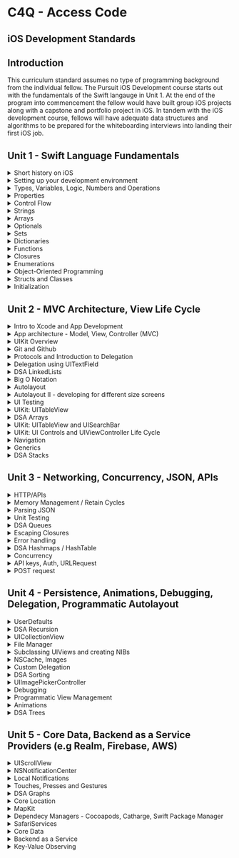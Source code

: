 # C4Q - Access Code 
## iOS Development Standards 

## Introduction 

This curriculum standard assumes no type of programming background from the individual fellow. The Pursuit iOS Development course starts out with the fundamentals of the Swift langauge in Unit 1. At the end of the program into commencement the fellow would have built group iOS projects along with a capstone and portfolio project in iOS. In tandem with the iOS development course, fellows will have adequate data structures and algorithms to be prepared for the whiteboarding interviews into landing their first iOS job.  

## Unit 1  - Swift Language Fundamentals

<details>
<summary>Short history on iOS</summary>
<p>In this course we will be building iOS apps using the Swift programming language. Prior to Swift being introduced by Apple in 2014, Objective-C was the primary language for writing macOS and iOS apps.</p>
<p>We expect fellows to know and be able to discuss:</p>
<ul>
<li>Brief history about Apple</li>
<li>Brief history about Next</li>
<li>History of the iPhone and the iOS SDK</li> 
<li>Objective-C to Swift evolution</li>
</details>

<details>
<summary>Setting up your development environment</summary>
<p>We expect fellows to know how to set up and maintain the tools we use in iOS Development</p>
<ul>
<li>Setting up Xcode</li>
<li>Getting familiar with the Xcode environment </li>
<li>Exposure to some basic Terminal commands</li>
<li>Short introduciton to Github</li>
</ul>  
</details>

<details>
<summary>Types, Variables, Logic, Numbers and Operations</summary>
<p>We expect fellows to understand and differentiate among types of data, define constants and variables, print variables to the console using string interpolation, and to solve basic logic questions. 

As well as, to be able to differentiate between number types (e.g Int vs Float), solve problems using integer operations, and apply newly learned information about numbers to conditionals.

Swift provides its own versions of all fundamental C and Objective-C types including the following:
</p>

<ul>
<li>Int</li>
<li>Double and Float</li>
<li>Bool</li>
<li>String</li>
</ul>
</details>

<details>
<summary>Properties</summary>
<p>We expect fellows to understand how properties associate values with a particular class, structure or enumeration. Create and use stored properties. Create and use computed properties. Know the following: </p>
<ul>
<li>Stored Properties</li> 
<li>Lazy Stored Property</li> 
<li>Computed Properties: setter and getter</li>
<li>Read-Only Computed Properties</li>
<li>Property Observers: willSet, didSet</li>
<li>Type Properties</li>
</details>

<details>
<summary>Control Flow</summary>
<p>We expect fellows to understand and determine types of loops and how to use them.</p>
<ul>
<li>for-in</li>
<li>while</li>
<li>repeat-while</li>
<li>if-else</li>
<li>switch</li>
</details>

<details>
<summary>Strings</summary>
<p>We expect fellows to be able to use the fundamental data type String, by performing operations like concatenation & character printing, and to be able to understand what Unicode is and how to print and manipulate Unicode Characters.

Be able to perform the following operations: 
</p>
<ul> 
<li>Working with Characters</li>
<li>Accessing String elements</li>
<li>Concatenating Strings and Characters</li>
<li>String Interpolation</li>
<li>Comparing Strings</li>
<li>Creating a String from a File or URL</li>
<li>Writing to a File or URL</li>
</ul>
</details>

<details>
<summary>Arrays</summary>
<p>We expect fellows to understand the Array data structure. Know that Arrays stores values of the same type in an ordered list. Understand the following:</p>
<ul>
<li>access and modify arrays</li>
<li>iterate through arrays</li>
<li>use common array methods, append(), remove()</li>
</ul>
</details>

<details>
<summary>Optionals</summary>
<p>We expect fellows to understand the purpose of optionals in validating if there is a value present or not. Learn how to declare, unwrap, bind and chain optionals. To understand how optionals contribute to the writing of idiomatic Swift.</p>
<ul>
<li>nil</li>
<li>Force Unwrapping</li>
<li>Optional Binding</li>
<li>Implicitly Unwrapped Optionals</li>
</ul>
</details>

<details>
<summary>Sets</summary>
<p>We expect fellows to understand the difference between and Array and Set. Sets stores distinct values of the same type in a collection with no defined ordering. A Set also ensures that an item is unique in the Set.</p>
</details>

<details>
<summary>Dictionaries</summary>
<p>We expect fellows to be able to declare and use Dictionaries. Understand common uses of Dictionaries. Contrast and compare Dictionaries with Arrays. Understand that a dictionary stores assoications between keys of the same type and values of the same type in a collections with no defining ordering.</p>
</details>

<details>
<summary>Functions</summary>
<p>We expect fellows to understand how functions enable us to call a block of reusable code. Define and call functions. Understand the components of a function signature.</p> 
</details>

<details>
<summary>Closures</summary>
<p>We expect fellows to understand the purpose of using closures. Recognize that a function is a type of closure. Understand closure syntax. Solve problems by using functions that take a closure as an argument. Understand that closures can capture and store references to any constants and variables from the context in which they are defined.</p>
</details>

<details>
<summary>Enumerations</summary>
<p>We expect fellows to understand the usefulness of using enumerations to group common types for a group of related values. Create enumerations with different types of raw and associated values.</p>
</details>

<details>
<summary>Object-Oriented Programming</summary>
<p>We expect fellows to understand the principles of Object Oriented Programming.</p>
<ul>
<li>encapsulation</li>
<li>polymorphism</li>
<li>inheritance</li>
</ul>
</details>

<details>
<summary>Structs and Classes</summary>
<p>We expect fellows to understand the difference between structs and classes. Create and initialize structs and classes. Understand when to use a struct or a class. Understand that structs are value types and classes are reference types.</p>
</details>

<details>
<summary>Initialization</summary>
<p>We expect fellows to understand the process the initialization does in preparing an instance of a class, structure or enumeration for use.</p>
<ul>
<li>Customizing Initialization</li>
<li>Default Initializers</li>
<li>Class Inheritance and Initialization</li>
<li>Required Initializers</li>
</ul>
</details>

## Unit 2 - MVC Architecture, View Life Cycle

<details>
<summary>Intro to Xcode and App Development</summary>
<p>We expect fellows to be able to navigate Xcode and know the following: </p> 
<ul>
<li>Project Navigator</li>
<li>Debug area</li>
<li>Assistant editor</li>
<li>Version editor</li>
</ul> 
</details>

<details>
<summary>App architecture - Model, View, Controller (MVC)</summary>
<p>We expect fellows to understand how to use MVC pattern to design an iOS app. Understand that MVC is a very common app architecture but there are other options used by the industry, e.g MVVM. MVC is heavily used by Apple.

Components of MVC: 
</p>

<ul>
<li>Model: the data needed by your app</li>
<li>View: visual aspects of the user interface</li>
<li>Controller: the messenger (glue) between the views and the models</li>
</ul>
</details>

<details>
<summary>UIKit Overview</summary>
<p>We expect fellows to understand that UIKit provides the graphical, event-driven user interface for iOS apps</p>
<ul>
<li>App development with UIKit</li>
<li>App Structure</li>
<li>User Interface: Views, Controls, View Controllers, View Layout, Animations, Haptics, Windows, Screens</li>
<li>User Interactions: Touches, Press, Gestures, Drag and Drop, Focus Interactions, Peek and Pop, Keyboards and Menus, Accessibility</li>
<li>Graphics, Drawing and Printing</li>
<li>Text</li>
</ul>
</details>

<details>
<summary>Git and Github</summary>
<p>We expect fellows to know the importance of using version control. Know how to create a git repository and execute basic git commands</p>
<ul>
<li>git init</li>
<li>git add <filename></li>
<li>git status</li>
<li>git push</li>
<li>git pull</li>
<li>git branch -a</li>
<li>git branch checkout <new-branch-name></li>
</ul> 
</details>

<details>
<summary>Protocols and Introduction to Delegation</summary>
<p>We expect fellows to have an introductory understanding of the Protocol and the Delegation pattern in iOS. Use built in iOS Controls to explore Delegation.</p>
</details>

<details>
<summary>Delegation using UITextField</summary>
<p>We expect fellows to understand how to implement conformance to a Delegate</p>
</details>

<details>
<summary>DSA LinkedLists</summary>
<p>We expect fellows to be able to explain a LinkedList data structure and its runtime. Common operations: </p>
<ul>
<li>Access an element</li>
<ul>
<li>Runtime: O(n)</li>
</ul>
<li>Insert an element</li>
<ul>
<li>Runtime: O(1)</li>
</ul>
<li>Search for an element</li>
<ul>
<li>Runtime: O(n)</li>
</ul>
<li>Delete an element</li>
<ul>
<li>Runtime: O(1)</li>
</ul>
</ul>
</details>

<details>
<summary>Big O Notation</summary>
<p>We expect fellows to understand how Big O Notation is used to measure performance of an algorithm</p>
<ul>
<li>Constant: O(1)</li>
<li>Linear time: O(n)</li>
<li>Quadratic time: O(n^2)</li>
</ul>
<p>Other time complexities</p>
<ul>
<li>Logarithmic: O(log(n))</li>
<li>Linearithmic: O(n * log(n))</li>
<li>Exponential: O(2*n)</li>
<li>Factorial: O(n!)</li>
</ul>
</details>

<details>
<summary>Autolayout</summary>
<p>We expect fellows to understand the benefits of using Autolayout to layout the app's user interface. Common time complexities: </p>
</details>

<details>
<summary>Autolayout II - developing for different size screens</summary>
<p>We expect fellows to be able to use layout views to support all iOS devices including iPad</p>
</details>

<details>
<summary>UI Testing</summary>
<p>We expect fellows to know how to test an iOS app's user interface for expected behavior</p>
<ul>
<li>UI Element Queries</li>
<li>UI Elements</li>
<li>Application lifecycle</li>
<li>Screenshots</li>
<li>Device simulation</li>
</ul>
</details>

<details>
<summary>UIKit: UITableView</summary>
<p>We expect fellows to use UITableViews to display the data for your app arranged in rows. Be able to do the following: </p>
<ul>
<li>Provide the Table View data</li>
<li>Customize the Table View behavior</li>
<li>Configure the Table View</li>
<li>Creating Table View Cells</li> 
<li>Accessing Header and Footer Views</li>
<li>Accessing Cells and Sections</li> 
<li>Modifying Rows and Sections</li>
<li>Prefetching data</li>
</ul>
</details>

<details>
<summary>DSA Arrays</summary>
<p>We expect fellows to know the fundamental use of the Array data structure and its runtime.</p>
<ul>
<li>Access an element</li>
<ul>
<li>Runtime: O(1)</li>
</ul>
<li>Insert an element</li>
<ul>
<li>Runtime: O(n)</li>
</ul>
<li>Search for an element</li>
<ul>
<li>Runtime: O(n)</li>
</ul>
<li>Delete an element</li>
<ul>
<li>Runtime: O(n)</li>
</ul>
</ul>
<p>Common Multi-Dimensional Arrays</p>
<ul>
<li>Game boards: chess, checkers, bingo, sudoku...</li>
<li>Maps eg. lat, lon</li>
<li>Images (describing the x and y position of a point in the image)</li>
<li>Spreadsheets (uses rows and columns)</li>
<li>3D Animations</li>
</ul>
</details>

<details>
<summary>UIKit: UITableView and UISearchBar</summary>
<p>We expect fellows to be able to integrate a UITableView with a UISearchBar to filter data in their app</p>
</details>

<details>
<summary>UIKit: UI Controls and UIViewController Life Cycle</summary>
<p>Know the UIViewController Life cycle: </p>
<ul>
<li>viewWillAppear</li>
<li>viewDidLoad</li>
<li>viewDidAppear</li>
<li>viewWillDisappear</li>
<li>viewDidDisappear</li>
</ul>
<p>Be familiar with the usage of the following UI Controls</p>
<ul>
<li>UIButton</li>
<li>UIDataPicker</li>
<li>UIPageControl</li>
<li>UISegmentedControl</li>
<li>UISlider</li>
<li>UIStepper</li>
<li>UISwitch</li>
</ul>
</details>

<details>
<summary>Navigation</summary>
<p>We expect fellows to be familiar with the various styles of navigation within an app.</p>
<ul>
<li>Hierarchical Navigation e.g Settings and Mail</li>
<li>Flat Navigation e.g the Music and App Store apps</li>
<li>Content-Driven or Experience-Driven Navigation e.g. games, books and other immersive apps</li>
</ul>
<p>Classes used for Navigation: </p>
<ul>
<li>UINavigationController</li>
<li>UITabBarController</li>
<li>UIPageViewController</li>
</ul>
</details>

<details>
<summary>Generics</summary>
<p>We expect fellows to know the importance of using Generics in making their objects more flexible for any type. Understand the problems Generics sort of to solve.</p>
<ul>
<li>Generic Functions</li>
<li>Generic Types</li>
<li>Extending a Generic Type</li>
<li>Associated Types</li>
</ul>
</details>

<details>
<summary>DSA Stacks</summary>
<p>We expect fellows to understand the use case and Stack data structure along with the runtime for various operations.</p>
<ul>
<li>Access an element</li>
<ul>
<li>Runtime: O(n)</li>
</ul>
<li>Insert an element</li>
<ul>
<li>Runtime: O(1)</li>
</ul>
<li>Search for an element</li>
<ul>
<li>Runtime: O(n)</li>
</ul>
<li>Delete an element</li>
<ul>
<li>Runtime: O(1)</li>
</ul>
</ul>
</details>


## Unit 3 - Networking, Concurrency, JSON, APIs

<details>
<summary>HTTP/APIs</summary>
<p>We expect fellows to be abke to start making requests to the internet and web APIs. Fellows should have a basic understanding of how the internet works. The basic understanding concepts includes: </p>
<ul>
<li>Understand how the internet works</li>
<li>Know the following HTTP verbs: POST, GET, PUT, DELETE</li>
<li>Be familiar with response status codes: 100 -> 500</li>
<li>Understand what is a RESTFul API</li>
<li>Know how to use URLSession along with URLRequest to make requests to external web APIs</li>
</details>

<details>
<summary>Memory Management / Retain Cycles</summary>
<p>We expect fellows to understand how to break strong references in your code. Understand there are cases that ARC does not handle all the memory management of your app's needs</p>
</details>

<details>
<summary>Parsing JSON</summary>
<p>JSON is the popular format in which response data is retrieved from web request. We expect fellows to perform various HTTP request to get back JSON data. </p>
<ul>
<li>Use JSONDecoder / JSONEncoder along with Codable to parse JSON data</li>
</ul>
</details>

<details>
<summary>Unit Testing</summary>
<p>We expect fellows to understand the importance of writing unit tests. Be familiar with XCTest.</p>
<ul>
<li>Test cases and Test methods</li>
<li>Test Assertions</li>
<li>Asynchronous Tests</li>
</details>

<details>
<summary>DSA Queues</summary>
<p>We expect fellows to understand the use cases and the Queue data structure.</p>
<p>Performance: </p>
<ul>
<li>Access an element</li>
<ul>
<li>Runtime: O(n)</li>
</ul>
<li>Insert an element</li>
<ul>
<li>Runtime: O(1)</li>
</ul>
<li>Search for an element</li>
<ul>
<li>Runtime: O(n)</li>
</ul>
<li>Delete an element</li>
<ul>
<li>Runtime: O(1)</li>
</ul>
</ul>
</details>

<details>
<summary>Escaping Closures</summary>
<p>We expect fellows to know why some clousures need to be marked escaping when passed as arguments. Most used examples of escaping closures happen when doing asynchronous network calls</p>
</details>

<details>
<summary>Error handling</summary>
<p>We expect fellows to know how to process, respond and recover from error conditions in your program.</p>
<ul>
<li>Propagating errors using throwing functions</li>
<li>Handling errors using do-catch</li>
<li>converting errors to optional values</li>
</details>

<details>
<summary>DSA Hashmaps / HashTable</summary>
<p>We expect fellows to understand the use cases of a HashMap and its runtime.</p>
<p>Performance: </p>
<ul>
<li>Access an element</li>
<ul>
<li>n/a</li>
</ul>
<li>Insert an element</li>
<ul>
<li>Runtime: O(n)</li>
</ul>
<li>Search for an element</li>
<ul>
<li>Runtime: O(n)</li>
</ul>
<li>Delete an element</li>
<ul>
<li>Runtime: O(n)</li>
</ul>
</ul>
</details>

<details>
<summary>Concurrency</summary>
<p>We expect fellows to know how concurrency is used on iOS to deliver an optimal experience for the user. Know the following terminalogy:</p>
<ul>
<li>Thread</li>
<li>Concurrent Operation</li>
<li>Task</li>
<li>Dispatch Queue</li>
<li>Grand Central Dispatch</li>
<li>Main Thread</li>
<li>Mutex</li>
<li>Program</li>
<li>Process</li>
<li>Run Loop</li>
<li>Semaphore</li>
<li>Task</li>
</details> 

<details>
<summary>API keys, Auth, URLRequest</summary>
<p>We expect fellows to know how to manage API keys and keeping them safe. Know Oauth 2.0 specs and why it's important in the authentication process</p>
</details>

<details>
<summary>POST request</summary>
<p>We expect fellows to be able to use URLRequest and URLSession to make a POST request to a Web API</p> 
</details>


## Unit 4 - Persistence, Animations, Debugging, Delegation, Programmatic Autolayout

<details>
<summary>UserDefaults</summary>
<p>We expect fellows to understand the UserDefaults is way to save / persist simple objects and not complex data sets.</p> 
</details>

<details>
<summary>DSA Recursion</summary>
<p>We expect fellows to understand how a function can call itself and deliver powerful solutions in problem solving</p>
<p>Be familiar with the fundamentals of a recursive function: </p>
<ul>
<li>A recursive call</li>
<li>A base case</li>
</ul> 
</details>

<details>
<summary>UICollectionView</summary>
<p>We expect fellows to understand how to use and customize UICollectionView and UICollectionViewFlowLayout</p>
</details>

<details>
<summary>File Manager</summary>
<p>We expect fellows to understand how to use FileManager and its role as the gateway to accessing the contents fo the file system. Know how to perform the following tasks using the FileManager:</p>
<ul>
<li>Accessing user directories</li>
<li>Location system directories, e.g the documents directory to save app data</li>
<li>Discovery directory contents</li>
<li>Creating and deleting items</li> 
<li>Moving and copying items</li> 
</ul>
</details>

<details>
<summary>Subclassing UIViews and creating NIBs</summary>
<p>We expect fellows to understand how to customizing UIView to deliver unique user interfaces.</p> 
<ul>
<li>Subclass UIView</li>
<li>Create and use NIBs</li> 
<li>Override drawRect for custom drawing of Views</li> 
</ul> 
</details>

<details>
<summary>NSCache, Images</summary>
<p>We expect fellows to know how to implement NSCache to deliver your own customize caching persistence for your app's needs. Create a custom wrapper to cache images from an asynchrous network request. Know the difference betwween Dictionary and NSCache.</p>
</details>

<details>
<summary>Custom Delegation</summary>
<p>We expect fellows will be able to create their own custom delegation on the objects to trigger events. Understand the necessary steps involved in creating a custom protocol. Be able to handle memory managemnt to avoid retain cycles in custom delegates.</p>
</details>

<details>
<summary>DSA Sorting</summary>
<p>We expect fellows to know the various array sorting algorithms and their runtimes</p>
<ul> 
<li>Insertion Sort</li>
<ul>
<li>Runtime: O(n ^ 2)</li>
</ul>
<li>Bubble Sort</li>
<ul>
<li>Runtime: O(n ^ 2)</li>
</ul>
<li>Merge Sort</li>
<ul>
<li>Runtime: O(n log(n))</li>
</ul>
<li>Quicksort</li>
<ul>
<li>Runtime: O(n ^ 2)</li>
</ul>
</ul>
</details>

<details>
<summary>UIImagePickerController</summary>
<p>We expect fellows to be able to use the UIImagePickerController in order to take pictures, recording movies, and choosing items from the user's media library.</p>
</details>

<details>
<summary>Debugging</summary>
<p>We expect fellows to understand the process by which to use debugging tools like breakpoints, instruments in fixing bugs in your app. Understand the following tools and terminology:</p>
<ul>
<li>Using breakpoints</li> 
<li>Symbolicated crash reports vs Unsymbolicated crash reports</li> 
<li>Finding and using crash reports</li>
<li>Managing performance and memory</li> 
</ul>
</details>

<details>
<summary>Programmatic View Management</summary>
<p>We expect fellows to be able to create user interface's without Storyboards</p> 
<ul>
<li>Frame vs Bounds</li> 
<li>NSLayoutConstraint</li> 
<li>NSLayoutAnchor</li> 
<li>Third party libraires e.g SnapKit</li> 
</ul> 
</details>

<details>
<summary>Animations</summary>
<p>We expect fellows to be able to use animations to deliver status, feedback, direct manipulation and help users visulaize the results of their actions. Know content animations: </p> 
<ul>
<li>Property-based animations: create animations by changing the properties of a view</li>
<li>View Controller Transitions: define custom transitions from one view controller to another</li>
</ul>
</details>

<details>
<summary>DSA Trees</summary>
<p>We expect fellows to know and understand the various tree data structures and their runtimes.</p>
<p>Tress: </p>
<ul>
<li>Binary Tree</p>
<li>Full Binary Tree</p>
<li>Complete Binary Tree</p>
<li>Balanced Binary Tree</p>
<li>Degenerate Tree</li>
<li>Binary Search Tree</li>
<li>Min Heap</li>
<li>Max Heap</li>
</ul>
<p>Know the various tree traversals</p> 
<ul>
<li>Breadth First Search</li>
<li>Depth First Search</li>
</ul>
<p>Binary Search Tree runtimes: </p>
<ul>
<li>Average runtime: O(log(n))</li>
<li>Worst runtime: O(n)</li>
</ul>
</details>

## Unit 5 - Core Data, Backend as a Service Providers (e.g Realm, Firebase, AWS) 

<details>
<summary>UIScrollView</summary>
<p>We expect fellows to know how to use this superclass for several UIKit classes including UITableView, UITextView, UICollectionView. Be able to do the following: </p>
<ul>
<li>Managing the content size and offset</li>
<li>Managing the content inset behavior</li> 
<li>Managing the scroll indicator and refresh control</li>
<li>Scrolling to a specific location</li>
<li>Managing the keyboard</li>
<li>Zooming and Panning</li> 
<li>Using UIScrollViewDelegate to respond to messages from the UIScrollView class</li>
</ul>
</details>

<details>
<summary>NSNotificationCenter</summary>
<p>We expect fellows to know how to enable the broadcast of information to registered observers. Be able to perform the following: </p>
<ul>
<li>Adding and removing notification observers</li>
<li>Posting Notifications</li>
<ul>
</details>

<details>
<summary>Local Notifications</summary>
<p>We expect fellows to use local notifications to get the user's attention. You can display an alert, play a sound, or badge your app's icon.</p>
</details>

<details>
<summary>Touches, Presses and Gestures</summary>
<p>We expect fellows to be able to use gesture recognizers to track touches. Be familiar with the following: </p>
<ul> 
<li>Phases of a touch: touch begin, touch moved, touch ended, touch cancelled</li>
<li>UIPress, UIPressesEvent</li>
<li>UIKit Gestures: UILongPressGestureRecognizer, UIPanGestureRecognizer, UIPinchGestureRecognizer....</li>
</ul>
</details>

<details>
<summary>DSA Graphs</summary>
<p>We expect fellows to know the various types of Graphs</p>
<ul>
<li>Directed</li>
<li>Undirected</li>
</ul>
</details>

<details>
<summary>Core Location</summary>
<p>We expect fellows to understand how to use Core Location to obtain the geographic location and orientation of a device. Services provided by Core Location: </p>
<ul>
<li>Geographic location</li> 
<li>Altitude</li>
<li>Orientation</li>
<li>Position relative to a nearby iBeacon<li>
</ul> 
</details>

<details>
<summary>MapKit</summary>
<p>We expect fellows to be able to use the MapKit UI to display call out points of interest, and determine placemark information for map coordinates. Understand how to do the following on a Map: </p>
<ul>
<li>Manipulating the visible portion of the map</li>
<li>Configuring the Map's appearance</li>
<li>Adding overlays to the Map</li>
<li>Displaying the user's location</li>
<li>Specify locations on the map using either geographic coordinates or map-specific points</li>
<li>Place custom content on the map surface using Annotations.</li>
<li>Use MKMapViewDelegate to receive map-related updates</li>
</ul>
</details>

<details>
<summary>Dependecy Managers - Cocoapods, Catharge, Swift Package Manager</summary>
<p>We expect fellows to use existing third party libraries, including porting them into apps using dependency managers such as the Cocoapods</p>
</details>

<details>
<summary>SafariServices</summary>
<p>We expect fellows to be able to use Safari Services framework to integrate Safari behaviors into your iOS app. Understand how to use the following: </p>
<ul>
<li>SFSafariViewController</li>
<li>ASWebAuthenticationSession</li>
</ul>
</details>

<details>
<summary>Core Data</summary>
<p>We expect fellows to be able to manage object graphs and object lifecycle, including persistence using the built-in Core Data stack you get when creating a new app. Be able to do and use the following: </p>
<ul>
<li>Fetch Requests using NSFetchedResultsController</li>
<li><b>Understand the Core Data Stack</b></li>
<ul>
<li>NSPersistentContainer</li>
<li>NSManagedObjectContext</li>
<li>NSPersistenntStoreCoordinator</li>
<li>NSManagedObjectModel</li>
</ul>
</ul>
</details>

<details>
<summary>Backend as a Service</summary>
<p>We expect fellows to have exposure to Backend as a Service using Firebase</p>
<ul>
<li>Be able to create and setup the backend</li>
<li>Perform CRUD funtions on the backend service and manipulate the app's user interface accordingly</li>
</ul> 
<p>Know there are other BaaS providers such as: </p>
<ul>
<li>Realm</li>
<li>AWS</li>
<li>Creating a custom API using MongoDB, Express and Node</li>
</ul>
</details>

<details>
<summary>Key-Value Observing</summary>
<p>We expect fellows to be exposed to and able to use KVO to observe for changes on specified properties of other objects. Be able to perform the following: </p>
<ul>
<li>Registering for observation</li>
<li>Notifying observers of changes</li>
<li>Change notification</li>
</ul>
</details>





